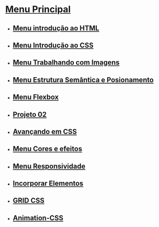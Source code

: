 # [Menu Principal](../README.md)

- ## [Menu introdução ao HTML](introducao-HTML/menu_introducao-html.md)

- ## [Menu Introdução ao CSS](introducao-css/menu_introducao-CSS.md)

- ## [Menu Trabalhando com Imagens](imagens/menu-imagens.md)

- ## [Menu Estrutura Semântica e Posionamento](Estrutura-Semantica-Posicionamento/menu.md)

- ## [Menu Flexbox](flexbox/menu-flexbox.md)

- ## [Projeto 02](Projeto-02_lista-contatos/porjeto02.md)

- ## [Avançando em CSS](Unidades-de-medida/menu.md)







- ## [Menu Cores e efeitos](cores-efeitos/menu_cores-efeitos.md)

- ## [Menu Responsividade](responsividade/Introducao-menu.md)

- ## [Incorporar Elementos](incorporar-elementos/menu_incorporar-elementos.md)

- ## [GRID CSS](GRID-CSS/menu-introducao.md)

- ## [Animation-CSS](Animation-CSS/introducao-menu.md)